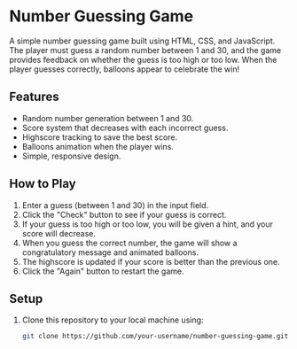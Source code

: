 # Number Guessing Game

A simple number guessing game built using HTML, CSS, and JavaScript. The player must guess a random number between 1 and 30, and the game provides feedback on whether the guess is too high or too low. When the player guesses correctly, balloons appear to celebrate the win!

## Features
- Random number generation between 1 and 30.
- Score system that decreases with each incorrect guess.
- Highscore tracking to save the best score.
- Balloons animation when the player wins.
- Simple, responsive design.

## How to Play
1. Enter a guess (between 1 and 30) in the input field.
2. Click the "Check" button to see if your guess is correct.
3. If your guess is too high or too low, you will be given a hint, and your score will decrease.
4. When you guess the correct number, the game will show a congratulatory message and animated balloons.
5. The highscore is updated if your score is better than the previous one.
6. Click the "Again" button to restart the game.

## Setup

1. Clone this repository to your local machine using:

   ```bash
   git clone https://github.com/your-username/number-guessing-game.git
